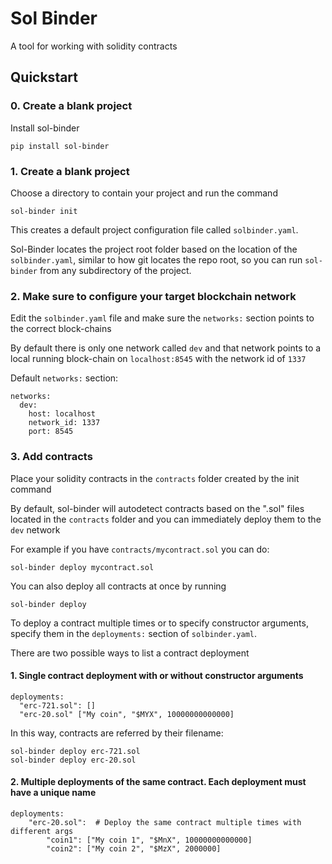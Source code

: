# Sol Binder

A tool for working with solidity contracts

## Quickstart
### 0. Create a blank project
Install sol-binder
```
pip install sol-binder
```
### 1. Create a blank project
Choose a directory to contain your project and run the command
```
sol-binder init
```
This creates a default project configuration file called `solbinder.yaml`.

Sol-Binder locates the project root folder based on the location of the `solbinder.yaml`, similar to how git locates the repo root,
so you can run `sol-binder` from any subdirectory of the project. 

### 2. Make sure to configure your target blockchain network
Edit the `solbinder.yaml` file and make sure the `networks:` section points to the correct block-chains

By default there is only one network called `dev` and that network points to a local running block-chain on `localhost:8545` with the network id of `1337`

Default `networks:` section:
```
networks:
  dev:
    host: localhost
    network_id: 1337
    port: 8545
```


### 3. Add contracts
Place your solidity contracts in the `contracts` folder created by the init command

By default, sol-binder will autodetect contracts based on the ".sol" files located in the `contracts` folder and you can immediately deploy them to the `dev` network

For example if you have `contracts/mycontract.sol` you can do:
```
sol-binder deploy mycontract.sol
```

You can also deploy all contracts at once by running
```
sol-binder deploy
```

To deploy a contract multiple times or to specify constructor arguments, specify them in the `deployments:` section of `solbinder.yaml`.

There are two possible ways to list a contract deployment

#### 1. Single contract deployment with or without constructor arguments
```
deployments:
  "erc-721.sol": []
  "erc-20.sol" ["My coin", "$MYX", 10000000000000]
```

In this way, contracts are referred by their filename:
```
sol-binder deploy erc-721.sol
sol-binder deploy erc-20.sol
```


#### 2. Multiple deployments of the same contract. Each deployment must have a unique name
```
deployments:
    "erc-20.sol":  # Deploy the same contract multiple times with different args
        "coin1": ["My coin 1", "$MnX", 10000000000000]
        "coin2": ["My coin 2", "$MzX", 2000000]
```

